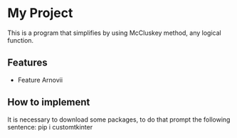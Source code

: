 # My Project
This is a program that simplifies by using McCluskey method, any logical function.

## Features
- Feature Arnovii

## How to implement
It is necessary to download some packages, to do that prompt the following sentence: pip i customtkinter
